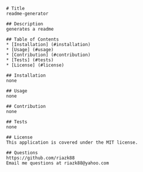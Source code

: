 
    # Title
    readme-generator
    
    ## Description
    generates a readme

    ## Table of Contents
    * [Installation] (#installation)
    * [Usage] (#usage)
    * [Contribution] (#contribution)
    * [Tests] (#tests)
    * [License] (#license)

    ## Installation
    none

    ## Usage
    none

    ## Contribution
    none

    ## Tests
    none

    ## License
    This application is covered under the MIT license.

    ## Questions
    https://github.com/riazk88
    Email me questions at riazk88@yahoo.com
    